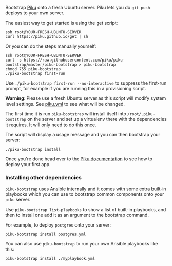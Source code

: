 Bootstrap [Piku](https://github.com/piku/piku) onto a fresh Ubuntu server. Piku lets you do `git push` deploys to your own server.

The easiest way to get started is using the get script:

```
ssh root@YOUR-FRESH-UBUNTU-SERVER
curl https://piku.github.io/get | sh
```

Or you can do the steps manually yourself:

```
ssh root@YOUR-FRESH-UBUNTU-SERVER
curl -s https://raw.githubusercontent.com/piku/piku-bootstrap/master/piku-bootstrap > piku-bootstrap
chmod 755 piku-bootstrap
./piku-bootstrap first-run
```

Use `./piku-bootstrap first-run --no-interactive` to suppress the first-run prompt, for example if you are running this in a provisioning script.

**Warning**: Please use a fresh Ubuntu server as this script will modify system level settings.
See [piku.yml](./playbooks/piku.yml) to see what will be changed.

The first time it is run `piku-bootstrap` will install itself into `/root/.piku-bootstrap` on the server and set up a virtualenv there with the dependencies it requires. It will only need to do this once.

The script will display a usage message and you can then bootstrap your server:

```shell
./piku-bootstrap install
```

Once you're done head over to the [Piku documentation](https://github.com/piku/piku/#using-piku) to see how to deploy your first app.

### Installing other dependencies

`piku-bootstrap` uses Ansible internally and it comes with some extra built-in playbooks which you can use to bootstrap common components onto your `piku` server.

Use `piku-bootstrap list-playbooks` to show a list of built-in playbooks, and then to install one add it as an argument to the bootstrap command.

For example, to deploy `postgres` onto your server:

```shell
piku-bootstrap install postgres.yml
```

You can also use `piku-bootstrap` to run your own Ansible playbooks like this:

```shell
piku-bootstrap install ./myplaybook.yml
```
